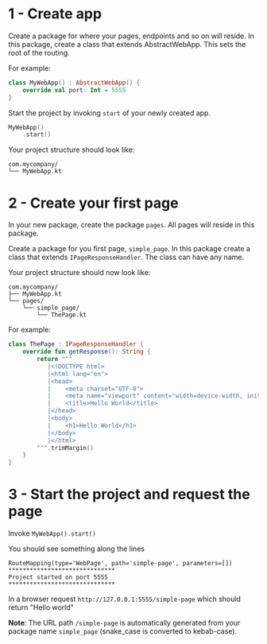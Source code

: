 # 1 - Create app
Create a package for where your pages, endpoints and so on will reside.
In this package, create a class that extends AbstractWebApp.
This sets the root of the routing.

For example:
```kotlin
class MyWebApp() : AbstractWebApp() {
    override val port: Int = 5555
}
```

Start the project by invoking `start` of your newly created app.

```kotlin
MyWebApp()
    .start()
```

Your project structure should look like:
```
com.mycompany/
└── MyWebApp.kt
```

# 2 - Create your first page
In your new package, create the package `pages`.
All pages will reside in this package. 

Create a package for you first page, `simple_page`.
In this package create a class that extends `IPageResponseHandler`.
The class can have any name.  

Your project structure should now look like:
```
com.mycompany/
├── MyWebApp.kt
└── pages/
    └── simple_page/
        └── ThePage.kt
```

For example:
```kotlin
class ThePage : IPageResponseHandler {
    override fun getResponse(): String {
        return """
           |<!DOCTYPE html>
           |<html lang="en">
           |<head>
           |    <meta charset="UTF-8">
           |    <meta name="viewport" content="width=device-width, initial-scale=1.0">
           |    <title>Hello World</title>
           |</head>
           |<body>
           |    <h1>Hello World</h1>
           |</body>
           |</html>
        """.trimMargin()
    }
}
```

# 3 - Start the project and request the page
Invoke `MyWebApp().start()`

You should see something along the lines
```
RouteMapping(type='WebPage', path='simple-page', parameters=[])
******************************
Project started on port 5555
******************************
```

In a browser request `http://127.0.0.1:5555/simple-page` which should return "Hello world"

**Note**: The URL path `/simple-page` is automatically generated from your package name `simple_page` (snake_case is converted to kebab-case).
